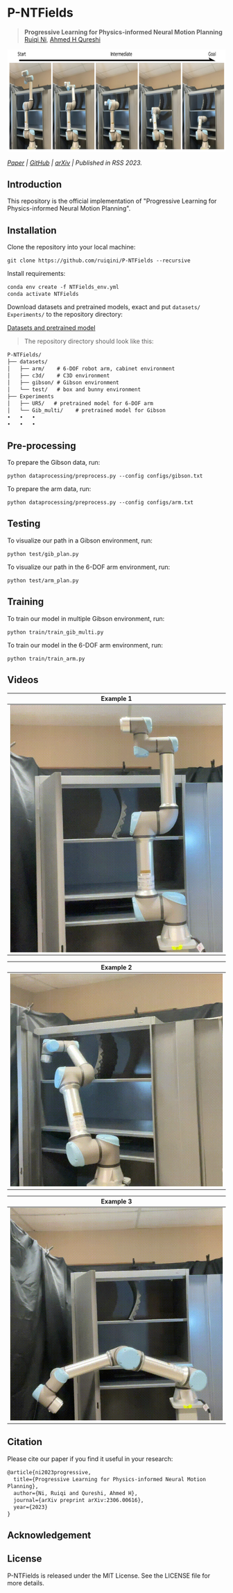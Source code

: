 # P-NTFields

>**Progressive Learning for Physics-informed Neural Motion Planning**
\
>[Ruiqi Ni](https://ruiqini.github.io/),
[Ahmed H Qureshi](https://qureshiahmed.github.io/)


<img src="fig/fig.png" width="778.1" height="235.7">

_[Paper](https://www.roboticsproceedings.org/rss19/p063.html) |
[GitHub](https://github.com/ruiqini/P-NTFields) |
[arXiv](https://arxiv.org/abs/2306.00616) |
Published in RSS 2023._

## Introduction

This repository is the official implementation of "Progressive Learning for Physics-informed Neural Motion Planning". 

## Installation

Clone the repository into your local machine:

```
git clone https://github.com/ruiqini/P-NTFields --recursive
```

Install requirements:

```setup
conda env create -f NTFields_env.yml
conda activate NTFields
```

Download datasets and pretrained models, exact and put `datasets/` `Experiments/` to the repository directory:

[Datasets and pretrained model](https://drive.google.com/file/d/1JTIoCYbTZnaMPbmpuM54tzzQG4_hR4Zy/view?usp=sharing)

>The repository directory should look like this:
```
P-NTFields/
├── datasets/
│   ├── arm/    # 6-DOF robot arm, cabinet environment
│   ├── c3d/    # C3D environment
│   ├── gibson/ # Gibson environment
│   └── test/   # box and bunny environment
├── Experiments
│   ├── UR5/   # pretrained model for 6-DOF arm
│   └── Gib_multi/    # pretrained model for Gibson
•   •   •
•   •   •
```

## Pre-processing

To prepare the Gibson data, run:

```
python dataprocessing/preprocess.py --config configs/gibson.txt
```

To prepare the arm data, run:

```
python dataprocessing/preprocess.py --config configs/arm.txt
```

## Testing

To visualize our path in a Gibson environment, run:

```eval
python test/gib_plan.py 
```

To visualize our path in the 6-DOF arm environment, run:

```eval
python test/arm_plan.py 
```

## Training

To train our model in multiple Gibson environment, run:

```train
python train/train_gib_multi.py
```

To train our model in the 6-DOF arm environment, run:

```train
python train/train_arm.py 
```

## Videos

|      Example 1     |       
| :----------------: | 
| ![](fig/real1.gif) |

|      Example 2     |       
| :----------------: | 
| ![](fig/real2.gif) |

|      Example 3     |       
| :----------------: | 
| ![](fig/real3.gif) |

## Citation

Please cite our paper if you find it useful in your research:

```
@article{ni2023progressive,
  title={Progressive Learning for Physics-informed Neural Motion Planning},
  author={Ni, Ruiqi and Qureshi, Ahmed H},
  journal={arXiv preprint arXiv:2306.00616},
  year={2023}
}
```

## Acknowledgement



## License

P-NTFields is released under the MIT License. See the LICENSE file for more details.

